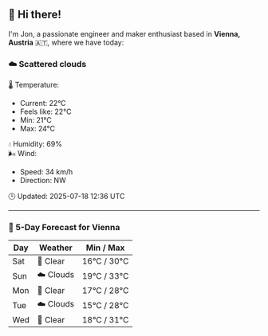## 👋 Hi there!

I'm Jon, a passionate engineer and maker enthusiast based in **Vienna, Austria** 🇦🇹, where we have today:

### ☁️ Scattered clouds 

🌡️ Temperature: 
* Current: 22°C
* Feels like: 22°C
* Min: 21°C 
* Max: 24°C  

💧 Humidity: 69%  
🌬️ Wind: 
* Speed: 34 km/h 
* Direction: NW  

🕒 Updated: 2025-07-18 12:36 UTC

---

### 📅 5-Day Forecast for Vienna

| Day | Weather | Min / Max |
|-----|---------|------------|
| Sat | 🌙 Clear | 16°C / 30°C |
| Sun | ☁️ Clouds | 19°C / 33°C |
| Mon | 🌙 Clear | 17°C / 28°C |
| Tue | ☁️ Clouds | 15°C / 28°C |
| Wed | 🌙 Clear | 18°C / 31°C |
